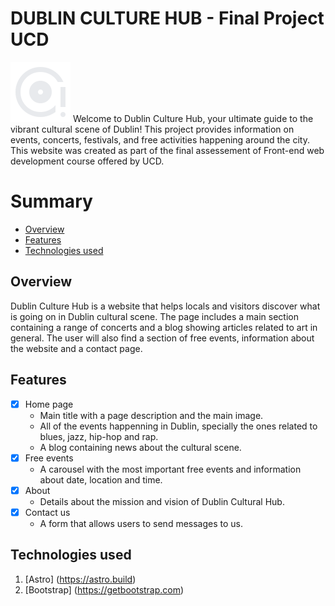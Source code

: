 # DUBLIN CULTURE HUB - Final Project UCD
![DCH icon](./public/img/icon1.png)
Welcome to Dublin Culture Hub, your ultimate guide to the vibrant cultural scene of Dublin! This project provides information on events, concerts, festivals, and free activities happening around the city. This website was created as part of the final assessement of Front-end web development course offered by UCD.

# Summary
- <a href="#overview">Overview</a>
- <a href="#Features">Features
- <a href="#Technologies used">Technologies used</a>

## Overview 
Dublin Culture Hub is a website that helps locals and visitors discover what is going on in Dublin cultural scene. The page includes a main section containing a range of concerts and a blog showing articles related to art in general. The user will also find a section of free events, information about the website and a contact page.

## Features
- [x] Home page
    - Main title with a page description and the main image.
    - All of the events happenning in Dublin, specially the ones related to blues, jazz, hip-hop and rap.
    - A blog containing news about the cultural scene.
- [x] Free events
    - A carousel with the most important free events and information about date, location and time. 
- [x] About
   - Details about the mission and vision of Dublin Cultural Hub.
- [x] Contact us
   - A form that allows users to send messages to us.

## Technologies used
1. [Astro] (https://astro.build)
2. [Bootstrap] (https://getbootstrap.com)
